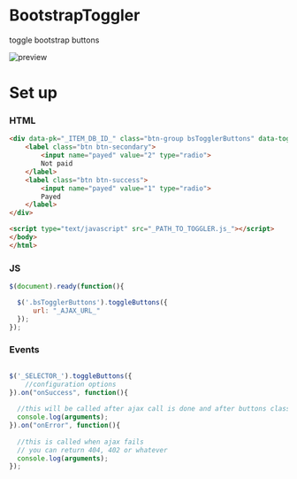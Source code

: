 # BootstrapToggler
toggle bootstrap buttons

![preview](http://i.giphy.com/3oFyD22feZ4k51Oofu.gif)

# Set up

### HTML

```html
<div data-pk="_ITEM_DB_ID_" class="btn-group bsTogglerButtons" data-toggle="buttons">
    <label class="btn btn-secondary">
        <input name="payed" value="2" type="radio">
        Not paid
    </label>
    <label class="btn btn-success">
        <input name="payed" value="1" type="radio">
        Payed
    </label>
</div>

<script type="text/javascript" src="_PATH_TO_TOGGLER.js_"></script>
</body>
</html>
```

### JS

```js
$(document).ready(function(){

  $('.bsTogglerButtons').toggleButtons({
      url: "_AJAX_URL_"
  });
});
```

### Events

```js

$('_SELECTOR_').toggleButtons({
    //configuration options
}).on("onSuccess", function(){
  
  //this will be called after ajax call is done and after buttons classes has been changed/applied
  console.log(arguments);
}).on("onError", function(){
  
  //this is called when ajax fails
  // you can return 404, 402 or whatever
  console.log(arguments);
});

```
